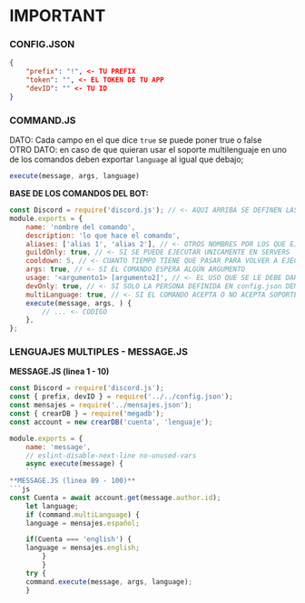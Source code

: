# IMPORTANT
### CONFIG.JSON
```json
{
	"prefix": "!", <- TU PREFIX
	"token": "", <- EL TOKEN DE TU APP
	"devID": "" <- TU ID
}

```
### COMMAND.JS
DATO: Cada campo en el que dice `true` se puede poner true o false                                                                                                               
OTRO DATO: en caso de que quieran usar el soporte multilenguaje en uno de los comandos deben exportar `language` al igual que debajo;
```js 
execute(message, args, language)
```
**BASE DE LOS COMANDOS DEL BOT:**
```js
const Discord = require('discord.js'); // <- AQUI ARRIBA SE DEFINEN LAS DEPENDECIAS
module.exports = {
	name: 'nombre del comando',
	description: 'lo que hace el comando',
	aliases: ['alias 1', 'alias 2'], // <- OTROS NOMBRES POR LOS QUE EJECUTAR TU COMANDO
	guildOnly: true, // <- SI SE PUEDE EJECUTAR UNICAMENTE EN SERVERS
	cooldown: 5, // <- CUANTO TIEMPO TIENE QUE PASAR PARA VOLVER A EJECUTAR EL COMANDO (EN SEGUNDOS, EN message.js YA SE CONVIERTE A MILISEGUNDOS)
	args: true, // <- SI EL COMANDO ESPERA ALGÚN ARGUMENTO
	usage: '<argumento1> [argumento2]', // <- EL USO QUE SE LE DEBE DAR AL COMANDO(NO PONGAS EL PREFIX, EL BOT YA LO HACE Y <> SON PARA OBLIGATORIAS Y [] PARA OPCIONALES)
	devOnly: true, // <- SI SOLO LA PERSONA DEFINIDA EN config.json DENTRO DE `devID` PUEDE USAR EL COMANDO
	multiLanguage: true, // <- SI EL COMANDO ACEPTA O NO ACEPTA SOPORTE MULTILENGUAJE
	execute(message, args, ) { 
		// ... <- CODIGO
	},
};
```
### LENGUAJES MULTIPLES - MESSAGE.JS
**MESSAGE.JS (linea 1 - 10)**
```js
const Discord = require('discord.js');
const { prefix, devID } = require('../../config.json');
const mensajes = require('../mensajes.json');
const { crearDB } = require('megadb');
const account = new crearDB('cuenta', 'lenguaje');

module.exports = {
	name: 'message',
	// eslint-disable-next-line no-unused-vars
	async execute(message) {
	```
**MESSAGE.JS (linea 89 - 100)**
```js
const Cuenta = await account.get(message.author.id);
	let language;
	if (command.multiLanguage) {
	language = mensajes.español;

	if(Cuenta === 'english') {
	language = mensajes.english;
        }
        }
	try {
	command.execute(message, args, language);
	}
```
